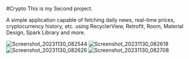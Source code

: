 #Crypto
This is my Second project.

A simple application capable of fetching daily news, real-time prices, cryptocurrency history, etc. using RecyclerView, Retrofit, Room, Material Design, Spark Library and more.





![Screenshot_20231130_082544](https://github.com/bardiau3fi/Crypto/assets/102870256/04c8226f-7d3e-467b-8764-2f8f97645d2f)
![Screenshot_20231130_082618](https://github.com/bardiau3fi/Crypto/assets/102870256/02fe4b6c-1da0-433a-8e8a-ab7bd8fa54ed)
![Screenshot_20231130_082626](https://github.com/bardiau3fi/Crypto/assets/102870256/102ea88c-c9a6-43f9-b863-5b6dabee17fa)
![Screenshot_20231130_082708](https://github.com/bardiau3fi/Crypto/assets/102870256/e68012ba-9483-40f1-b037-4c805e644e1a)
